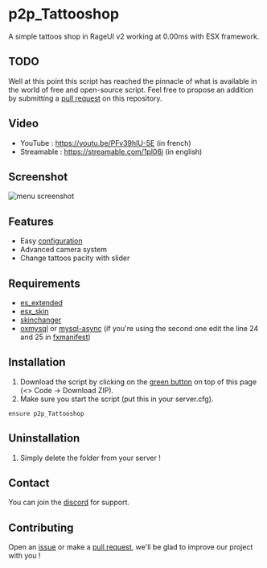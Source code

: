 # p2p_Tattooshop

A simple tattoos shop in RageUI v2 working at 0.00ms with ESX framework.

## TODO

Well at this point this script has reached the pinnacle of what is available in the world of free and open-source script. Feel free to propose an addition by submitting a [pull request](https://github.com/Path-to-Precision/p2p_Tattooshop/pulls) on this repository.

## Video
* YouTube : https://youtu.be/PFv39hlU-5E (in french)
* Streamable : https://streamable.com/1pl06j (in english)

## Screenshot
![menu screenshot](https://cdn.discordapp.com/attachments/1166410187909910528/1169693366192193576/image.png?ex=655654d6&is=6543dfd6&hm=b984854d7c84f4ada7dce1de8e641e22b35b2292410766ef109046d2ac42af06&)

## Features
* Easy [configuration](https://github.com/Path-to-Precision/p2p_Tattooshop/blob/main/shared/config.lua)
* Advanced camera system
* Change tattoos pacity with slider

## Requirements
* [es_extended](https://github.com/esx-framework/esx_core/tree/main/%5Bcore%5D/es_extended)
* [esx_skin](https://github.com/esx-framework/esx_core/tree/main/%5Bcore%5D/esx_skin)
* [skinchanger](https://github.com/esx-framework/esx_core/tree/main/%5Bcore%5D/skinchanger)
* [oxmysql](https://github.com/overextended/oxmysql) or [mysql-async](https://github.com/brouznouf/fivem-mysql-async) (if you're using the second one edit the line 24 and 25 in [fxmanifest](https://github.com/Path-to-Precision/p2p_Tattooshop/blob/main/fxmanifest.lua))

## Installation
1. Download the script by clicking on the [green button](https://github.com/Path-to-Precision/p2p_Tattooshop/archive/refs/heads/main.zip) on top of this page (<> Code -> Download ZIP).
2. Make sure you start the script (put this in your server.cfg).
```
ensure p2p_Tattooshop
```

## Uninstallation

1. Simply delete the folder from your server !

## Contact

You can join the [discord](https://discord.gg/5K5CHmVnUb) for support.

## Contributing

Open an [issue](https://github.com/Path-to-Precision/p2p_Tattooshop/issues/new) or make a [pull request](https://github.com/Path-to-Precision/p2p_Tattooshop/pulls), we'll be glad to improve our project with you !
